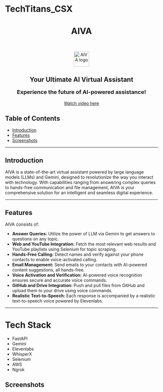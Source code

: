 # TechTitans_CSX



<h1 align="center"> AIVA </h1> <br>
<p align="center">
  <a href="https://aiva-deployement.vercel.app/eng">
    <img alt="AIVA logo" title="AIVA" src="https://i.imgur.com/VG4sWpm.jpeg" width="50">
  </a>
</p>

<h2 align="center">Your Ultimate AI Virtual Assistant</h2>

<p align="center" style="font-size: 18px;">
  <b>Experience the future of AI-powered assistance!</b>
</p>

<p align="center">
  <a href="https://drive.google.com/drive/folders/1XYZ1234abcdEFGH5678ijklMNO9PQR?usp=sharing">
    Watch video here
  </a>
</p>

<!-- START doctoc generated TOC please keep comment here to allow auto update -->
<!-- DON'T EDIT THIS SECTION, INSTEAD RE-RUN doctoc TO UPDATE -->
## Table of Contents

- [Introduction](#introduction)
- [Features](#features)
- [Screenshots](#screenshots)

<!-- END doctoc generated TOC please keep comment here to allow auto update -->
<hr />

## Introduction

AIVA is a state-of-the-art virtual assistant powered by large language models (LLMs) and Gemini, designed to revolutionize the way you interact with technology. With capabilities ranging from answering complex queries to hands-free communication and file management, AIVA is your comprehensive solution for an intelligent and seamless digital experience.

<hr />

## Features

AIVA consists of:

* **Answer Queries:** Utilize the power of LLM via Gemini to get answers to questions on any topic.
* **Web and YouTube Integration:** Fetch the most relevant web results and YouTube playlists using Selenium for topic scraping.
* **Hands-Free Calling:** Detect names and verify against your phone contacts to enable voice-activated calling.
* **Email Management:** Send emails to your contacts with AI-powered content suggestions, all hands-free.
* **Voice Activation and Verification:** AI-powered voice recognition ensures secure and accurate voice commands.
* **GitHub and Drive Integration:** Push and pull files from GitHub and upload them to your drive using voice commands.
* **Realistic Text-to-Speech:** Each response is accompanied by a realistic text-to-speech voice powered by Elevenlabs.

<hr />

# Tech Stack
<ul>
  <li>FastAPI</li>
<li>Gemini</li>
<li>Elevenlabs</li>
<li>WhisperX</li>
<li>Selenium</li>
<li>AWS</li>
<li>Ngrok</li>
</ul>

## Screenshots
<!--
### Web
<p>
[![Video of working](https://example.com/aiva-demo-video.png)](https://www.youtube.com/watch?v=example-video)

![image](https://example.com/aiva-screenshot1.png)

![image](https://example.com/aiva-screenshot2.png)

![image](https://example.com/aiva-screenshot3.png)
</p>
<hr/>

### App

**The app is available for both iOS and Android.**

<p float="left">
  <img src="https://example.com/aiva-app-screenshot1.jpg" width="400" padding="2"/>
  <img src="https://example.com/aiva-app-screenshot2.jpg" width="400" padding="2"/>
</p>
<p float="left">
  <img src="https://example.com/aiva-app-screenshot3.jpg" width="400" padding="2"/>
  <img src="https://example.com/aiva-app-screenshot4.jpg" width="400" padding="2"/>
</p>
<p float="left">
  <img src="https://example.com/aiva-app-screenshot5.jpg" width="400" padding="2"/>
  <img src="https://example.com/aiva-app-screenshot6.jpg" width="400" padding="2"/>
</p>
<p float="left">
  <img src="https://example.com/aiva-app-screenshot7.jpg" width="400" padding="2"/>
  <img src="https://example.com/aiva-app-screenshot8.jpg" width="400" padding="2"/>
</p>
<p float="left">
  <img src="https://example.com/aiva-app-screenshot9.jpg" width="400" padding="2"/>
  <img src="https://example.com/aiva-app-screenshot10.jpg" width="400" padding="2"/>
</p>
<p float="left">
  <img src="https://example.com/aiva-app-screenshot11.jpg" width="400" padding="2"/>
</p> -->


